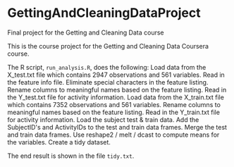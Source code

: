 # GettingAndCleaningDataProject
Final project for the Getting and Cleaning Data course

This is the course project for the Getting and Cleaning Data Coursera course.

The R script, `run_analysis.R`, does the following:
Load data from the X_test.txt file which contains 2947 observations and 561 variables.
Read in the feature info file.
Eliminate special characters in the feature listing.
Rename columns to meaningful names based on the feature listing.
Read in the Y_test.txt file for activity information.
Load data from the X_train.txt file which contains 7352 observations and 561 variables.
Rename columns to meaningful names based on the feature listing.
Read in the Y_train.txt file for activity information.
Load the subject test & train data.
Add the SubjectID's and ActivityIDs to the test and train data frames.
Merge the test and train data frames.
Use reshape2 / melt / dcast to compute means for the variables.
Create a tidy dataset.

The end result is shown in the file `tidy.txt`.
